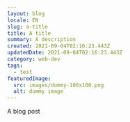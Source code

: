 ```yaml
---
layout: blog
locale: EN
slug: a-title
title: A title
summary: A description
created: 2021-09-04T02:16:23.443Z
updatedDate: 2021-09-04T02:16:23.443Z
category: web-dev
tags:
  - test
featuredImage:
  src: images/dummy-100x100.png
  alt: dummy image
---
```


A blog post
